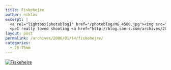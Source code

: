 ```yaml
---
title: Fiskehejre
author: niklas
excerpt: |
  <a rel="lightbox[photoblog]" href="/photoblog/MG_4580.jpg"><img src="/photoblog/MG_4580.thumb.jpg" title="Fiskehejre" alt="Fiskehejre"/></a>
  <p>I really loved shooting <a href="http://blog.saers.com/archives/2006/01/10/grey-heron/">this bird</a>. Shot at f/2.8 with 100 ISO in 1/200 seconds</p>
layout: post
permalink: /archives/2006/01/14/fiskehejre/
categories:
  - 28-75mm
---
```

<a rel="lightbox[photoblog]" href="/photoblog/MG_4580.jpg"><img src="/photoblog/MG_4580.sized.jpg" title="Fiskehejre" alt="Fiskehejre" /></a>